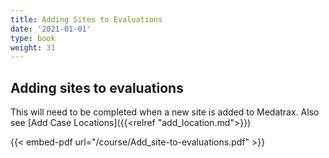 ```yaml
---
title: Adding Sites to Evaluations
date: '2021-01-01'
type: book
weight: 31
---
```




## Adding sites to evaluations

This will need to be completed when a new site is added to Medatrax.  Also see [Add Case Locations]({{<relref "add_location.md">}})

{{< embed-pdf url="/course/Add_site-to-evaluations.pdf" >}}

